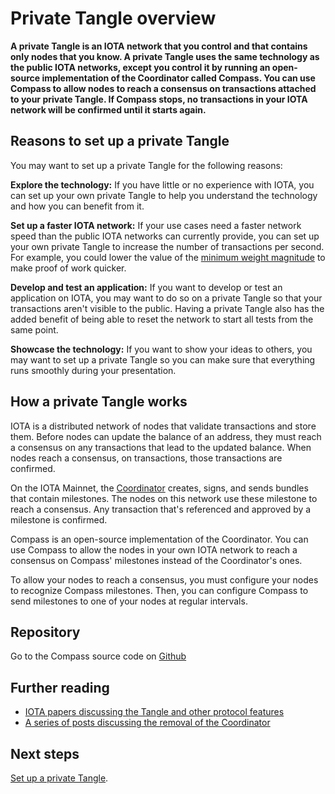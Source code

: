 # Private Tangle overview

**A private Tangle is an IOTA network that you control and that contains only nodes that you know. A private Tangle uses the same technology as the public IOTA networks, except you control it by running an open-source implementation of the Coordinator called Compass. You can use Compass to allow nodes to reach a consensus on transactions attached to your private Tangle. If Compass stops, no transactions in your IOTA network will be confirmed until it starts again.**

## Reasons to set up a private Tangle

You may want to set up a private Tangle for the following reasons:

**Explore the technology:** If you have little or no experience with IOTA, you can set up your own private Tangle to help you understand the technology and how you can benefit from it.

**Set up a faster IOTA network:** If your use cases need a faster network speed than the public IOTA networks can currently provide, you can set up your own private Tangle to increase the number of transactions per second. For example, you could lower the value of the [minimum weight magnitude](root://iota-basics/0.1/concepts/minimum-weight-magnitude.md) to make proof of work quicker.

**Develop and test an application:** If you want to develop or test an application on IOTA, you may want to do so on a private Tangle so that your transactions aren't visible to the public. Having a private Tangle also has the added benefit of being able to reset the network to start all tests from the same point.

**Showcase the technology:** If you want to show your ideas to others, you may want to set up a private Tangle so you can make sure that everything runs smoothly during your presentation.

## How a private Tangle works

IOTA is a distributed network of nodes that validate transactions and store them. Before nodes can update the balance of an address, they must reach a consensus on any transactions that lead to the updated balance. When nodes reach a consensus, on transactions, those transactions are confirmed.

On the IOTA Mainnet, the [Coordinator](root://iota-basics/0.1/concepts/the-tangle.md#the-coordinator) creates, signs, and sends bundles that contain milestones. The nodes on this network use these milestone to reach a consensus. Any transaction that's referenced and approved by a milestone is confirmed.

Compass is an open-source implementation of the Coordinator. You can use Compass to allow the nodes in your own IOTA network to reach a consensus on Compass' milestones instead of the Coordinator's ones.

To allow your nodes to reach a consensus, you must configure your nodes to recognize Compass milestones. Then, you can configure Compass to send milestones to one of your nodes at regular intervals.

## Repository

Go to the Compass source code on [Github](https://github.com/iotaledger/compass)

## Further reading 

- [IOTA papers discussing the Tangle and other protocol features](https://www.iota.org/research/academic-papers)
- [A series of posts discussing the removal of the Coordinator](https://blog.iota.org/coordinator-part-1-the-path-to-coordicide-ee4148a8db08)

## Next steps

[Set up a private Tangle](../how-to-guides/set-up-a-private-tangle.md).
